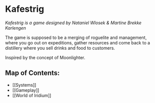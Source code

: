 # Kafestrig

*Kafestrig is a game designed by Nataniel Wlosek & Martine Brekke Karlengen*

The game is supposed to be a merging of roguelite and management, where you go out on expeditions, gather resources and come back to a distillery where you sell drinks and food to customers.

Inspired by the concept of Moonlighter.

## Map of Contents:
- [[Systems]]
- [[Gameplay]]
- [[World of Iridium]]